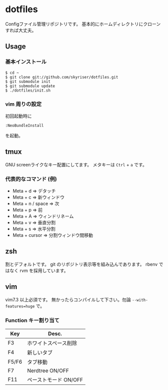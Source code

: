 # dotfiles

Configファイル管理リポジトリです。
基本的にホームディレクトリにクローンすれば大丈夫。

## Usage

### 基本インストール

```
$ cd ~
$ git clone git://github.com/skyriser/dotfiles.git
$ git submodule init
$ git submodule update
$ ./dotfiles/init.sh
```

### vim 周りの設定

初回起動時に

```
:NeoBundleInstall
```

を起動。

## tmux

GNU screenライクなキー配置にしてます。
メタキーは `Ctrl` + `a` です。

### 代表的なコマンド (例)

- Meta + d => デタッチ
- Meta + c => 新ウィンドウ
- Meta + n / space => 次
- Meta + p => 前
- Meta + A => ウィンドリネーム
- Meta + v => 垂直分割
- Meta + s => 水平分割
- Meta + cursor => 分割ウィンドウ間移動

## zsh

割とデフォルトです。
git のリポジトリ表示等を組み込んであります。
rbenv ではなく rvm を採用しています。

## vim

vim7.3 以上必須です。
無かったらコンパイルして下さい。勿論 `--with-features=huge` で。

### Function キー割り当て

|Key|Desc.|
|----|----|
|F3|ホワイトスペース削除|
|F4|新しいタブ|
|F5/F6|タブ移動|
|F7|Nerdtree ON/OFF|
|F11|ペーストモード ON/OFF|
